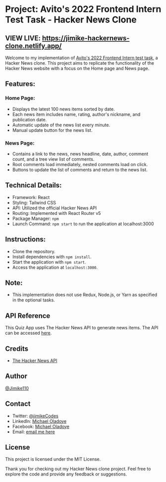 # Project: Avito's 2022 Frontend Intern Test Task - Hacker News Clone
## VIEW LIVE: https://jimike-hackernews-clone.netlify.app/

Welcome to my implementation of [Avito's 2022 Frontend Intern test task](https://github.com/avito-tech/internship_frontend_2022), a Hacker News clone. This project aims to replicate the functionality of the Hacker News website with a focus on the Home page and News page.

## Features:
### Home Page:
- Displays the latest 100 news items sorted by date.
- Each news item includes name, rating, author's nickname, and publication date.
- Automatic update of the news list every minute.
- Manual update button for the news list.

### News Page:
- Contains a link to the news, news headline, date, author, comment count, and a tree view list of comments.
- Root comments load immediately, nested comments load on click.
- Buttons to update the list of comments and return to the news list.

## Technical Details:
- Framework: React
- Styling: Tailwind CSS
- API: Utilized the official Hacker News API
- Routing: Implemented with React Router v5
- Package Manager: `npm`
- Launch Command: `npm start` to run the application at localhost:3000

## Instructions:
- Clone the repository.
- Install dependencies with `npm install`.
- Start the application with `npm start`.
- Access the application at `localhost:3000`.

## Note:
- This implementation does not use Redux, Node.js, or Yarn as specified in the optional tasks.

## API Reference
This Quiz App uses The Hacker News API to generate news items. The API can be accessed [here](https://github.com/HackerNews/API).

## Credits
- [The Hacker News API](https://github.com/HackerNews/API)

## Author
[@Jimike110](https://github.com/Jimike110)

## Contact
- Twitter: [@jimikeCodes](https://twitter.com/jimikeCodes)
- LinkedIn: [Michael Oladoye](https://www.linkedin.com/in/jimike)
- Facebook: [Michael Oladoye](https://facebook.com/michael.oladoye.129)
- Email: [email me here](mailto:oladoyemike@gmail.com)

## License
This project is licensed under the MIT License.

Thank you for checking out my Hacker News clone project. Feel free to explore the code and provide any feedback or suggestions.
